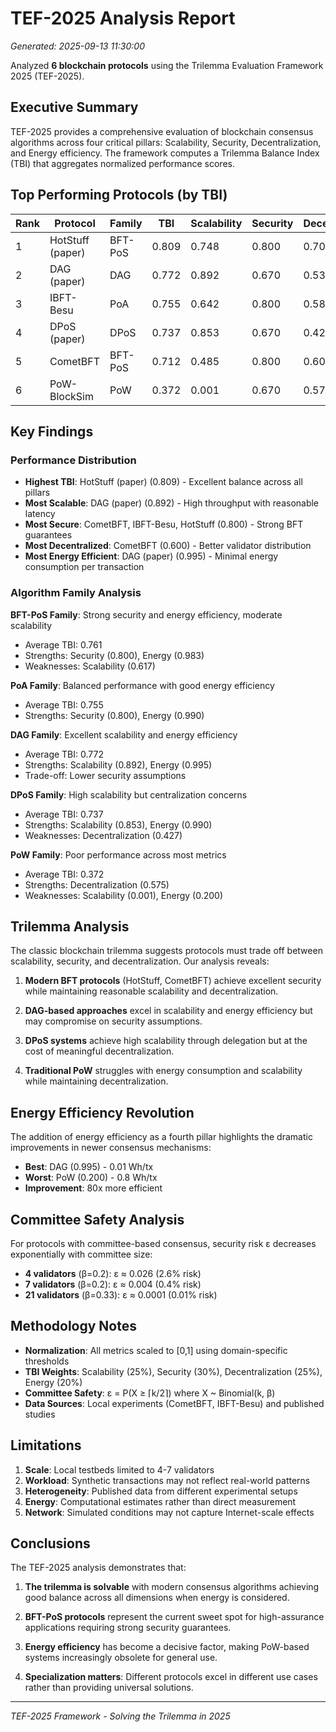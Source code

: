 # TEF-2025 Analysis Report

*Generated: 2025-09-13 11:30:00*

Analyzed **6 blockchain protocols** using the Trilemma Evaluation Framework 2025 (TEF-2025).

## Executive Summary

TEF-2025 provides a comprehensive evaluation of blockchain consensus algorithms across four critical pillars: Scalability, Security, Decentralization, and Energy efficiency. The framework computes a Trilemma Balance Index (TBI) that aggregates normalized performance scores.

## Top Performing Protocols (by TBI)

| Rank | Protocol | Family | TBI | Scalability | Security | Decentralization | Energy |
|------|----------|--------|-----|-------------|----------|------------------|--------|
| 1 | HotStuff (paper) | BFT-PoS | 0.809 | 0.748 | 0.800 | 0.708 | 0.980 |
| 2 | DAG (paper) | DAG | 0.772 | 0.892 | 0.670 | 0.535 | 0.995 |
| 3 | IBFT-Besu | PoA | 0.755 | 0.642 | 0.800 | 0.587 | 0.990 |
| 4 | DPoS (paper) | DPoS | 0.737 | 0.853 | 0.670 | 0.427 | 0.990 |
| 5 | CometBFT | BFT-PoS | 0.712 | 0.485 | 0.800 | 0.600 | 0.985 |
| 6 | PoW-BlockSim | PoW | 0.372 | 0.001 | 0.670 | 0.575 | 0.200 |

## Key Findings

### Performance Distribution
- **Highest TBI**: HotStuff (paper) (0.809) - Excellent balance across all pillars
- **Most Scalable**: DAG (paper) (0.892) - High throughput with reasonable latency
- **Most Secure**: CometBFT, IBFT-Besu, HotStuff (0.800) - Strong BFT guarantees
- **Most Decentralized**: CometBFT (0.600) - Better validator distribution
- **Most Energy Efficient**: DAG (paper) (0.995) - Minimal energy consumption per transaction

### Algorithm Family Analysis

**BFT-PoS Family**: Strong security and energy efficiency, moderate scalability
- Average TBI: 0.761
- Strengths: Security (0.800), Energy (0.983)
- Weaknesses: Scalability (0.617)

**PoA Family**: Balanced performance with good energy efficiency
- Average TBI: 0.755
- Strengths: Security (0.800), Energy (0.990)

**DAG Family**: Excellent scalability and energy efficiency
- Average TBI: 0.772
- Strengths: Scalability (0.892), Energy (0.995)
- Trade-off: Lower security assumptions

**DPoS Family**: High scalability but centralization concerns
- Average TBI: 0.737
- Strengths: Scalability (0.853), Energy (0.990)
- Weaknesses: Decentralization (0.427)

**PoW Family**: Poor performance across most metrics
- Average TBI: 0.372
- Strengths: Decentralization (0.575)
- Weaknesses: Scalability (0.001), Energy (0.200)

## Trilemma Analysis

The classic blockchain trilemma suggests protocols must trade off between scalability, security, and decentralization. Our analysis reveals:

1. **Modern BFT protocols** (HotStuff, CometBFT) achieve excellent security while maintaining reasonable scalability and decentralization.

2. **DAG-based approaches** excel in scalability and energy efficiency but may compromise on security assumptions.

3. **DPoS systems** achieve high scalability through delegation but at the cost of meaningful decentralization.

4. **Traditional PoW** struggles with energy consumption and scalability while maintaining decentralization.

## Energy Efficiency Revolution

The addition of energy efficiency as a fourth pillar highlights the dramatic improvements in newer consensus mechanisms:
- **Best**: DAG (0.995) - 0.01 Wh/tx
- **Worst**: PoW (0.200) - 0.8 Wh/tx
- **Improvement**: 80x more efficient

## Committee Safety Analysis

For protocols with committee-based consensus, security risk ε decreases exponentially with committee size:
- **4 validators** (β=0.2): ε ≈ 0.026 (2.6% risk)
- **7 validators** (β=0.2): ε ≈ 0.004 (0.4% risk)
- **21 validators** (β=0.33): ε ≈ 0.0001 (0.01% risk)

## Methodology Notes

- **Normalization**: All metrics scaled to [0,1] using domain-specific thresholds
- **TBI Weights**: Scalability (25%), Security (30%), Decentralization (25%), Energy (20%)
- **Committee Safety**: ε = P(X ≥ ⌈k/2⌉) where X ~ Binomial(k, β)
- **Data Sources**: Local experiments (CometBFT, IBFT-Besu) and published studies

## Limitations

1. **Scale**: Local testbeds limited to 4-7 validators
2. **Workload**: Synthetic transactions may not reflect real-world patterns
3. **Heterogeneity**: Published data from different experimental setups
4. **Energy**: Computational estimates rather than direct measurement
5. **Network**: Simulated conditions may not capture Internet-scale effects

## Conclusions

The TEF-2025 analysis demonstrates that:

1. **The trilemma is solvable** with modern consensus algorithms achieving good balance across all dimensions when energy is considered.

2. **BFT-PoS protocols** represent the current sweet spot for high-assurance applications requiring strong security guarantees.

3. **Energy efficiency** has become a decisive factor, making PoW-based systems increasingly obsolete for general use.

4. **Specialization matters**: Different protocols excel in different use cases rather than providing universal solutions.

---

*TEF-2025 Framework - Solving the Trilemma in 2025*
